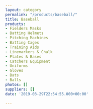 ```yaml
---
layout: category
permalink: "/products/baseball/"
title: Baseball
products:
- Fielders Masks
- Batting Helmets
- Pitching Machines
- Batting Cages
- Training Aids
- Linemarkers & Chalk
- Plates & Bases
- Catchers Equipment
- Uniforms
- Gloves
- Bats
- Balls
photos: []
suppliers: []
date: '2019-03-29T22:54:55.000+00:00'

---
```

